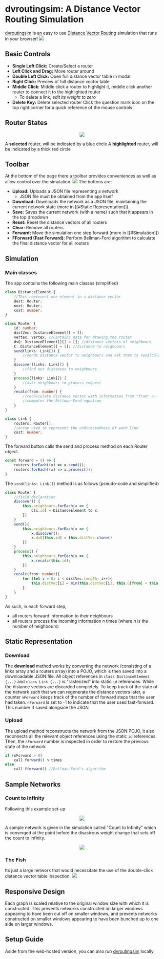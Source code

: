# dvroutingsim: A Distance Vector Routing Simulation
[dvroutingsim](http://dvroutingsim.surge.sh) is an easy to use [Distance Vector Routing](https://en.wikipedia.org/wiki/Distance-vector_routing_protocol?useskin=vector) simulation that runs in your browser!
![](static/the-fish.png)
## Basic Controls
- **Single Left Click:** Create/Select a router
- **Left Click and Drag:** Move router around
- **Double Left Click:** Open full distance vector table in modal
- **Right Click:** Preview of full distance vector table
- **Middle Click:** Middle click a router to highlight it, middle click another router to connect it to the highlighted router
	- To delete a link, *edit its weight to zero*
- **Delete Key:** Delete selected router
Click the question mark icon on the top right corner for a quick reference of the mouse controls.
## Router States
<p align="center">
	<img src="/static/states.png"/>
</p>

A **selected** router, will be indicated by a blue circle
A **highlighted** router, will be indicated by a thick red circle
## Toolbar
At the bottom of the page there a toolbar provides conveniences as well as allow control over the simulation.
![](static/tool.png)
The buttons are:
- **Upload:** Uploads a JSON file representing a network
	- JSON file must be obtained from the app itself
- **Download:** Downloads the network as a JSON file, maintaining the current network state (more in [[#Static Representation]]).
- **Save:** Saves the current network (with a name) such that it appears in the top dropdown
- **Reset:** Reset the distance vectors of all routers
- **Clear:** Remove all routers
- **Forward:** Move the simulation one step forward (more in [[#Simulation]])
- **FForward (Fast Forward):** Perform Bellman-Ford algorithm to calculate the final distance vector for all routers
## Simulation
### Main classes
The app contains the following main classes (simplified)
```Typescript
class DistanceElement {
	//This represent one element in a distance vector
    dest: Router;
    next: Router;
    cost: number;
}

class Router {
    id: number;
    distVec: DistanceElement[] = [];
    vertex: Vertex; //Contains data for drawing the router
    dvQ: DistanceElement[][] = []; //distance vectors of neighbours
    C: DistanceElement[] = []; //distance to neighbours
    send(links: Link[]) {
	    //sends distance vector to neighbours and ask them to recalculate accordingly
    }
    discover(links: Link[]) {
	    //find out distances to neighbours
    }
    process(links: Link[]) {
	    //asks neighbours to process request
    }
    recalc(from: number) {
	    //recalculate distance vector with information from "from" <-- this is an optimization
	    //computes the Bellman-Ford equation
    }
}

class Link {
	routers: Router[]; 
	//array used to represent the undirectedness of each link
	cost: number;
}
```
The forward button calls the send and process method on each Router object.
```typescript
const forward = () => {
	routers.forEach((x) => x.send());
	routers.forEach((x) => x.process());
}
```
The `send(links: Link[])` method is as follows (pseudo-code and simplified)
```typescript
class Router {
	//field declaration
	discover() {
		this.neighbours.forEach(x => {
			C[x.id] = DistanceElement to x;
		})
	}
	send(){
		this.neighbours.forEach(x => {
			x.discover();
			x.dvQ[this.id] = this.distVec.clone()
		})
	}
	process() {
		this.neighbours.forEach(x => {
			x.recalc(this.id);
		})
	}
	recalc(from: number){
		for (let i = 0; i < distVec.length; i++){
			this.distVec[i] = min(this.distVec[i], this.C[from] + this.dvQ[from][i])
		}
	}
}
```
As such, in each forward step,
- all routers forward information to their neighbours
- all routers process the incoming information $n$ times (where $n$ is the number of neighbours)
## Static Representation
### Download
The **download** method works by converting the network (consisting of a links array and a routers array) into a POJO, which is then saved into a downloadable JSON file. All object references in `class DistanceElement {...}` and `class Link {...}` is "rasterized" into static `id` references. While the distance vectors are discarded completely.
To keep track of the state of the network such that we can regenerate the distance vectors later, a counter `nForward` keeps track of the number of forward steps that the user had taken. `nForward` is set to -1 to indicate that the user used fast-forward. This number if saved alongside the JSON
### Upload
The upload method reconstructs the network from the JSON POJO, it also reconnects all the relevant object references using the static `id` references.
Then, the `nForward` number is inspected in order to restore the previous state of the network
```typescript
if (nForward > 0)
	call forward() n times
else 
	call fforward() //Bellman-Ford's algorithm
```
## Sample Networks
### Count to Infinity
Following this example set-up
<p align="center">
	<img src="/static/cti-example.png"/>
</p>

A sample network is given in the simulation called "Count to Infinity" which is converged at the point before the disastrous weight change that sets off the count to infinity.
<p align="center">
	<img src="/static/cti.png"/>
</p>

### The Fish
Its just a large network that would necessitate the use of the double-click distance vector table inspection.
![](static/the-fish.png)
## Responsive Design
Each graph is scaled relative to the original window size with which it is constructed. This prevents networks constructed on larger windows appearing to have been cut off on smaller windows, and prevents networks constructed on smaller windows appearing to have been bunched up to one side on larger windows.
## Setup Guide
Aside from the web-hosted version, you can also run [dvroutingsim](http://dvroutingsim.surge.sh) locally.
